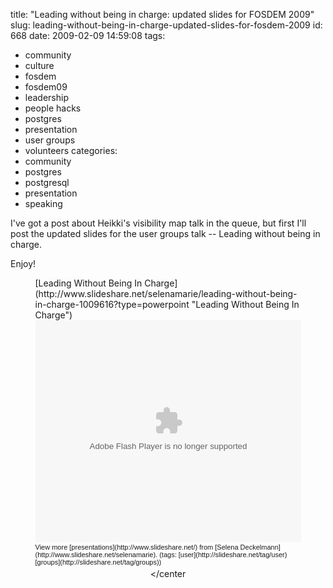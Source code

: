 title: "Leading without being in charge: updated slides for FOSDEM 2009"
slug: leading-without-being-in-charge-updated-slides-for-fosdem-2009
id: 668
date: 2009-02-09 14:59:08
tags: 
- community
- culture
- fosdem
- fosdem09
- leadership
- people hacks
- postgres
- presentation
- user groups
- volunteers
categories: 
- community
- postgres
- postgresql
- presentation
- speaking

I've got a post about Heikki's visibility map talk in the queue, but first I'll post the updated slides for the user groups talk -- Leading without being in charge.

Enjoy!
<center>

<div style="width:425px;text-align:left" id="__ss_1009616">[Leading Without Being In Charge](http://www.slideshare.net/selenamarie/leading-without-being-in-charge-1009616?type=powerpoint "Leading Without Being In Charge")<object style="margin:0px" width="425" height="355"><param name="movie" value="http://static.slideshare.net/swf/ssplayer2.swf?doc=user-groups-project-mgmt-1234111178566275-3&stripped_title=leading-without-being-in-charge-1009616" /><param name="allowFullScreen" value="true"/><param name="allowScriptAccess" value="always"/><embed src="http://static.slideshare.net/swf/ssplayer2.swf?doc=user-groups-project-mgmt-1234111178566275-3&stripped_title=leading-without-being-in-charge-1009616" type="application/x-shockwave-flash" allowscriptaccess="always" allowfullscreen="true" width="425" height="355"></embed></object><div style="font-size:11px;font-family:tahoma,arial;height:26px;padding-top:2px;">View more [presentations](http://www.slideshare.net/) from [Selena Deckelmann](http://www.slideshare.net/selenamarie). (tags: [user](http://slideshare.net/tag/user) [groups](http://slideshare.net/tag/groups))</div></div>

&lt;/center
